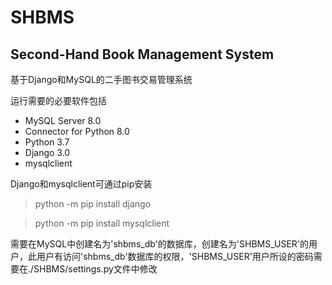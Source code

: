 # SHBMS
## Second-Hand Book Management System

基于Django和MySQL的二手图书交易管理系统

运行需要的必要软件包括

- MySQL Server 8.0
- Connector for Python 8.0
- Python 3.7
- Django 3.0
- mysqlclient

Django和mysqlclient可通过pip安装

>	python -m pip install django

>	python -m pip install mysqlclient

需要在MySQL中创建名为'shbms_db'的数据库，创建名为'SHBMS_USER'的用户，此用户有访问'shbms_db'数据库的权限，'SHBMS_USER'用户所设的密码需要在./SHBMS/settings.py文件中修改
